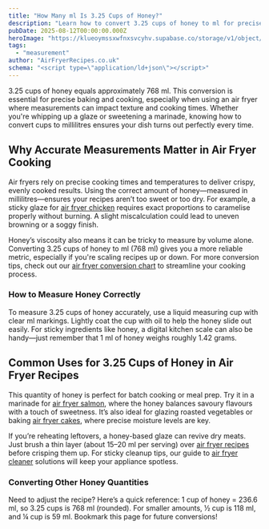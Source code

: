 ```yaml
---
title: "How Many ml Is 3.25 Cups of Honey?"
description: "Learn how to convert 3.25 cups of honey to ml for precise baking and cooking with this simple guide. Perfect for air fryer recipes!"
pubDate: 2025-08-12T00:00:00.000Z
heroImage: "https://klueoymssxwfnxsvcyhv.supabase.co/storage/v1/object/public/md/how-many-ml-is-3-25-cups-of-honey-6de585f6.webp"
tags:
  - "measurement"
author: "AirFryerRecipes.co.uk"
schema: "<script type=\"application/ld+json\"></script>"
---
```


<p>3.25 cups of honey equals approximately 768 ml. This conversion is essential for precise baking and cooking, especially when using an air fryer where measurements can impact texture and cooking times. Whether you're whipping up a glaze or sweetening a marinade, knowing how to convert cups to millilitres ensures your dish turns out perfectly every time.</p>  

<h2>Why Accurate Measurements Matter in Air Fryer Cooking</h2>  
<p>Air fryers rely on precise cooking times and temperatures to deliver crispy, evenly cooked results. Using the correct amount of honey—measured in millilitres—ensures your recipes aren’t too sweet or too dry. For example, a sticky glaze for <a href=https://www.airfryerrecipe.co.uk/recipe-category/chicken>air fryer chicken</a> requires exact proportions to caramelise properly without burning. A slight miscalculation could lead to uneven browning or a soggy finish.</p>  

<p>Honey’s viscosity also means it can be tricky to measure by volume alone. Converting 3.25 cups of honey to ml (768 ml) gives you a more reliable metric, especially if you're scaling recipes up or down. For more conversion tips, check out our <a href=https://www.airfryerrecipe.co.uk/air-fryer-conversion-chart>air fryer conversion chart</a> to streamline your cooking process.</p>  

<h3>How to Measure Honey Correctly</h3>  
<p>To measure 3.25 cups of honey accurately, use a liquid measuring cup with clear ml markings. Lightly coat the cup with oil to help the honey slide out easily. For sticky ingredients like honey, a digital kitchen scale can also be handy—just remember that 1 ml of honey weighs roughly 1.42 grams.</p>  

<h2>Common Uses for 3.25 Cups of Honey in Air Fryer Recipes</h2>  
<p>This quantity of honey is perfect for batch cooking or meal prep. Try it in a marinade for <a href=https://www.airfryerrecipe.co.uk/recipe-category/salmon>air fryer salmon</a>, where the honey balances savoury flavours with a touch of sweetness. It’s also ideal for glazing roasted vegetables or baking <a href=https://www.airfryerrecipe.co.uk/recipe-category/cakes>air fryer cakes</a>, where precise moisture levels are key.</p>  

<p>If you’re reheating leftovers, a honey-based glaze can revive dry meats. Just brush a thin layer (about 15–20 ml per serving) over <a href=https://www.airfryerrecipe.co.uk/recipes>air fryer recipes</a> before crisping them up. For sticky cleanup tips, our guide to <a href=https://www.airfryerrecipe.co.uk/air-fryer-cleaner>air fryer cleaner</a> solutions will keep your appliance spotless.</p>  

<h3>Converting Other Honey Quantities</h3>  
<p>Need to adjust the recipe? Here’s a quick reference: 1 cup of honey = 236.6 ml, so 3.25 cups is 768 ml (rounded). For smaller amounts, ½ cup is 118 ml, and ¼ cup is 59 ml. Bookmark this page for future conversions!</p>